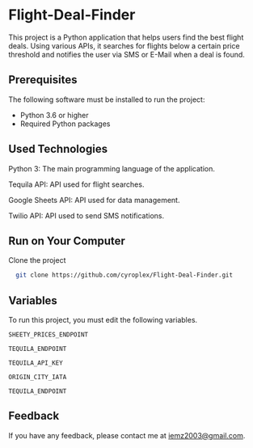 # Flight-Deal-Finder

This project is a Python application that helps users find the best flight deals. Using various APIs, it searches for flights below a certain price threshold and notifies the user via SMS or E-Mail when a deal is found.

## Prerequisites

The following software must be installed to run the project:

- Python 3.6 or higher
- Required Python packages

## Used Technologies

Python 3: The main programming language of the application.

Tequila API: API used for flight searches.

Google Sheets API: API used for data management.

Twilio API: API used to send SMS notifications.

## Run on Your Computer

Clone the project

```bash
  git clone https://github.com/cyroplex/Flight-Deal-Finder.git
```



  ## Variables

To run this project, you must edit the following variables.

`SHEETY_PRICES_ENDPOINT`

`TEQUILA_ENDPOINT`

`TEQUILA_API_KEY`

`ORIGIN_CITY_IATA`

`TEQUILA_ENDPOINT`
## Feedback

If you have any feedback, please contact me at iemz2003@gmail.com.
